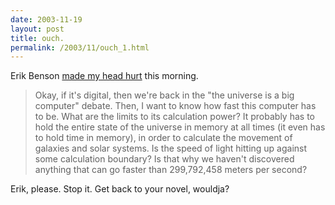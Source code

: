 ```yaml
---
date: 2003-11-19
layout: post
title: ouch.
permalink: /2003/11/ouch_1.html
---
```


Erik Benson [made my head hurt](http://erikbenson.com/index.cgi?node=the%20universe's%20computer "that's erik with a k, people.") this morning.

> Okay, if it's digital, then we're back in the "the universe is a big computer" debate. Then, I want to know how fast this computer has to be. What are the limits to its calculation power? It probably has to hold the entire state of the universe in memory at all times (it even has to hold time in memory), in order to calculate the movement of galaxies and solar systems. Is the speed of light hitting up against some calculation boundary? Is that why we haven't discovered anything that can go faster than 299,792,458 meters per second?

Erik, please. Stop it. Get back to your novel, wouldja?